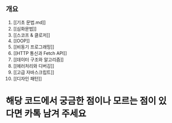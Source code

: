 
## 개요
1. [[기초 문법.md]]
2. [[심화문법]]
3. [[스코프 & 클로저]]
4. [[OOP]]
5. [[비동기 프로그래밍]]
6. [[HTTP 통신과 Fetch API]]
7. [[데이터 구조와 알고리즘]]
8. [[에러처리와 디버깅]]
9. [[고급 자바스크립트]]
10. [[디자인 패턴]]


# 해당 코드에서 궁금한 점이나 모르는 점이 있다면 카톡 남겨 주세요
